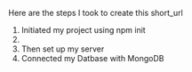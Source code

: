 Here are the steps I took to create this short_url

1. Initiated my project using npm init
2.
3. Then set up my server
4. Connected my Datbase with MongoDB
